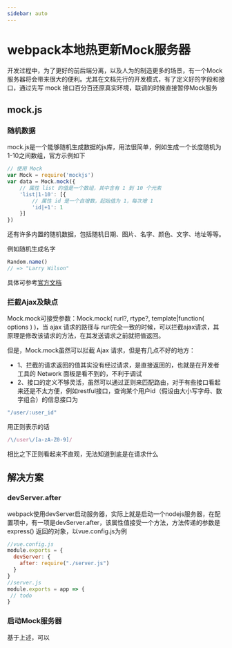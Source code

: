 ```yaml
---
sidebar: auto
---
```

# webpack本地热更新Mock服务器

开发过程中，为了更好的前后端分离，以及人为的制造更多的场景，有一个Mock服务器将会带来很大的便利。尤其在文档先行的开发模式，有了定义好的字段和接口，通过先写 mock 接口百分百还原真实环境，联调的时候直接暂停Mock服务

## mock.js

### 随机数据

mock.js是一个能够随机生成数据的js库，用法很简单，例如生成一个长度随机为1-10之间数组，官方示例如下

```javascript
// 使用 Mock
var Mock = require('mockjs')
var data = Mock.mock({
    // 属性 list 的值是一个数组，其中含有 1 到 10 个元素
    'list|1-10': [{
        // 属性 id 是一个自增数，起始值为 1，每次增 1
        'id|+1': 1
    }]
})
```
还有许多内置的随机数据，包括随机日期、图片、名字、颜色、文字、地址等等。

例如随机生成名字
```js
Random.name()
// => "Larry Wilson"
```
具体可参考[官方文档](https://github.com/nuysoft/Mock/wiki/Getting-Started)

### 拦截Ajax及缺点
Mock.mock可接受参数：Mock.mock( rurl?, rtype?, template|function( options ) )，当 ajax 请求的路径与 rurl完全一致的时候，可以拦截ajax请求，其原理是修改该请求的方法，在其发送请求之前就把值返回。

但是，Mock.mock虽然可以拦截 Ajax 请求，但是有几点不好的地方：

- 1、拦截的请求返回的值其实没有经过请求，是直接返回的，也就是在开发者工具的 Network 面板是看不到的，不利于调试
- 2、接口的定义不够灵活，虽然可以通过正则来匹配路由，对于有些接口看起来还是不太方便，例如restful接口，查询某个用户id（假设由大小写字母、数字组合）的信息接口为
```javascript
"/user/:user_id"
```
用正则表示的话
```javascript
/\/user\/[a-zA-Z0-9]/
```
相比之下正则看起来不直观，无法知道到底是在请求什么

## 解决方案

### devServer.after
webpack使用devServer启动服务器，实际上就是启动一个nodejs服务器，在配置项中，有一项是devServer.after，该属性值接受一个方法，方法传递的参数是 express() 返回的对象，以vue.config.js为例

```javascript
//vue.config.js
module.exports = {
  devServer: {
    after: require("./server.js")
  }
}
//server.js
module.exports = app => {
 // todo
}
```
### 启动Mock服务器
基于上述，可以